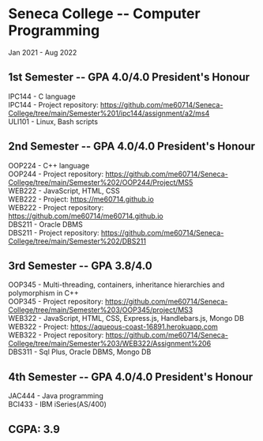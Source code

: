 # Seneca College -- Computer Programming

Jan 2021 - Aug 2022

1st Semester  --  GPA 4.0/4.0 President's Honour  
---------------
IPC144 - C language  
IPC144 - Project repository: https://github.com/me60714/Seneca-College/tree/main/Semester%201/ipc144/assignment/a2/ms4  
ULI101 - Linux, Bash scripts  


2nd Semester  --  GPA 4.0/4.0 President's Honour  
---------------
OOP224 - C++ language  
OOP244 - Project repository: https://github.com/me60714/Seneca-College/tree/main/Semester%202/OOP244/Project/MS5  
WEB222 - JavaScript, HTML, CSS  
WEB222 - Project: https://me60714.github.io  
WEB222 - Project repository: https://github.com/me60714/me60714.github.io  
DBS211 - Oracle DBMS  
DBS211 - Project repository: https://github.com/me60714/Seneca-College/tree/main/Semester%202/DBS211  


3rd Semester  --  GPA 3.8/4.0   
---------------
OOP345 -  Multi-threading, containers, inheritance hierarchies and polymorphism in C++  
OOP345 - Project repository: https://github.com/me60714/Seneca-College/tree/main/Semester%203/OOP345/project/MS3  
WEB322 -  JavaScript, HTML, CSS, Express.js, Handlebars.js, Mongo DB   
WEB322 - Project: https://aqueous-coast-16891.herokuapp.com  
WEB322 - Project repository: https://github.com/me60714/Seneca-College/tree/main/Semester%203/WEB322/Assignment%206  
DBS311 -  Sql Plus, Oracle DBMS, Mongo DB  


4th Semester  --  GPA 4.0/4.0 President's Honour  
---------------
JAC444 - Java programming  
BCI433 - IBM iSeries(AS/400)  

CGPA: 3.9  
---------

